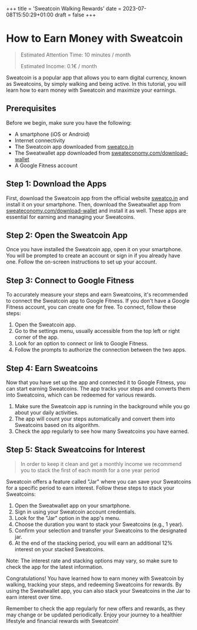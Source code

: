 +++
title = 'Sweatcoin Walking Rewards'
date = 2023-07-08T15:50:29+01:00
draft = false
+++


# How to Earn Money with Sweatcoin
> Estimated Attention Time: 10 minutes / month
>
> Estimated Income: 0.1€ / month

Sweatcoin is a popular app that allows you to earn digital currency, known as Sweatcoins, by simply walking and being active. In this tutorial, you will learn how to earn money with Sweatcoin and maximize your earnings.

## Prerequisites

Before we begin, make sure you have the following:

- A smartphone (iOS or Android)
- Internet connectivity
- The Sweatcoin app downloaded from [sweatco.in](https://sweatco.in/)
- The Sweatwallet app downloaded from [sweateconomy.com/download-wallet](https://sweateconomy.com/download-wallet)
- A Google Fitness account

## Step 1: Download the Apps

First, download the Sweatcoin app from the official website [sweatco.in](https://sweatco.in/) and install it on your smartphone. Then, download the Sweatwallet app from [sweateconomy.com/download-wallet](https://sweateconomy.com/download-wallet) and install it as well. These apps are essential for earning and managing your Sweatcoins.

## Step 2: Open the Sweatcoin App

Once you have installed the Sweatcoin app, open it on your smartphone. You will be prompted to create an account or sign in if you already have one. Follow the on-screen instructions to set up your account.

## Step 3: Connect to Google Fitness

To accurately measure your steps and earn Sweatcoins, it's recommended to connect the Sweatcoin app to Google Fitness. If you don't have a Google Fitness account, you can create one for free. To connect, follow these steps:

1. Open the Sweatcoin app.
2. Go to the settings menu, usually accessible from the top left or right corner of the app.
3. Look for an option to connect or link to Google Fitness.
4. Follow the prompts to authorize the connection between the two apps.

## Step 4: Earn Sweatcoins

Now that you have set up the app and connected it to Google Fitness, you can start earning Sweatcoins. The app tracks your steps and converts them into Sweatcoins, which can be redeemed for various rewards.

1. Make sure the Sweatcoin app is running in the background while you go about your daily activities.
2. The app will count your steps automatically and convert them into Sweatcoins based on its algorithm.
3. Check the app regularly to see how many Sweatcoins you have earned.

## Step 5: Stack Sweatcoins for Interest
> In order to keep it clean and get a monthly income we recommend you to stack the first of each month for a one year period

Sweatcoin offers a feature called "Jar" where you can save your Sweatcoins for a specific period to earn interest. Follow these steps to stack your Sweatcoins:

1. Open the Sweatwallet app on your smartphone.
2. Sign in using your Sweatcoin account credentials.
3. Look for the "Jar" option in the app's menu.
4. Choose the duration you want to stack your Sweatcoins (e.g., 1 year).
5. Confirm your selection and transfer your Sweatcoins to the designated jar.
6. At the end of the stacking period, you will earn an additional 12% interest on your stacked Sweatcoins.

Note: The interest rate and stacking options may vary, so make sure to check the app for the latest information.

Congratulations! You have learned how to earn money with Sweatcoin by walking, tracking your steps, and redeeming Sweatcoins for rewards. By using the Sweatwallet app, you can also stack your Sweatcoins in the Jar to earn interest over time.

Remember to check the app regularly for new offers and rewards, as they may change or be updated periodically. Enjoy your journey to a healthier lifestyle and financial rewards with Sweatcoin!
